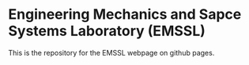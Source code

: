 # Engineering Mechanics and Sapce Systems Laboratory (EMSSL)
This is the repository for the EMSSL webpage on github pages.